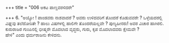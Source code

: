 +++
title = "006 ಅಕಟ ಪಾಣ್ಡವರಳಿದರೇ"

+++
6. "ಅಯ್ಯೋ ! ಪಾಂಡವರು ನಾಶವಾದರೆ ? ಅವರು ಉಳಿದವರಿಗೆ ತೊಂದರೆ ಕೊಡುವವರೇ ? ಒಳ್ಳೆಯದರಲ್ಲಿ ವಿಘ್ನವು ತಲೆದೋರಿತೇ ? ಹಾಲು ವಿಷಗಳಲ್ಲಿ ಹಾಲಿಗೇ ತೊಂದರೆಯಲ್ಲವೇ ? ಪುಣ್ಯಹೀನರು! ಅವರ ವಿಚಾರ ಹಾಗಿರಲಿ.   
ಕುರುರಾಜರ ಗುಂಪಿನಲ್ಲಿ ಭೀಷ್ಮರೇ ಮೊದಲಾದ ವೃದ್ಧರು, ಗುರು, ಕೃಪ ಮೊದಲಾದವರು ಕ್ಷೇಮವೇ ?   
ಹೇಳಿ" ಎಂದು ಧರ್ಮರಾಜನು ಕೇಳಿದನು.